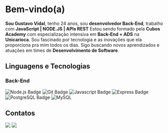 # Bem-vindo(a) 
**Sou Gustavo Vidal**, tenho 24 anos, sou **desenvolvedor Back-End**, trabalho com **JavaScript | NODE.JS | APIs REST**
Estou sendo formado pela **Cubos Academy** com especialização intensiva em **Back-End + ADS** na **Unicarioca**.
Sou fascinado por tecnologia e as inovações que ela proporciona pra mim todos os dias.
Sigo buscando novos aprendizados e atuações em times de **Desenvolvimento de Software**.

## Linguagens e Tecnologias
### Back-End
![Node.js Badge](https://img.shields.io/badge/Node.js-43853D?style=for-the-badge&logo=node.js&logoColor=white)
![Git Badge](https://img.shields.io/badge/git-%23F05033.svg?style=for-the-badge&logo=git&logoColor=white)
![Javascript Badge](https://img.shields.io/badge/JavaScript-F7DF1E?style=for-the-badge&logo=javascript&logoColor=black)
![Express Badge](https://img.shields.io/badge/Express%20js-006400?style=for-the-badge&logo=express&logoColor=white)
![PostgreSQL Badge](https://img.shields.io/badge/PostgreSQL-316192?style=for-the-badge&logo=postgresql&logoColor=white)
![MySQL](https://img.shields.io/badge/MySQL-1E90FF?style=for-the-badge&logo=mysql&logoColor=white)

## Contatos
<div> 
  <a href = "mailto:vidal47pro@gmail.com"><img src="https://img.shields.io/badge/-Gmail-%23333?style=for-the-badge&logo=gmail&logoColor=white" target="_blank"></a>
  <a href="https://www.linkedin.com/in/gustavo-vidal/" target="_blank"><img src="https://img.shields.io/badge/-LinkedIn-%230077B5?style=for-the-badge&logo=linkedin&logoColor=white" target="_blank"></a> 
</div>
